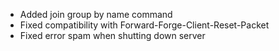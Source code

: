 - Added join group by name command
- Fixed compatibility with Forward-Forge-Client-Reset-Packet
- Fixed error spam when shutting down server
